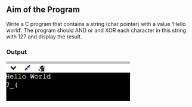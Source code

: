## Aim of the Program
Write a C program that contains a string (char pointer) with a value ‘Hello world’. The
program should AND or and XOR each character in this string with 127 and display the
result.

### Output
![output](Program-2_Output.jpeg)
